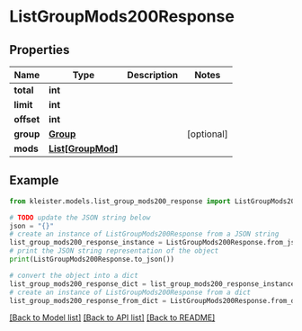 # ListGroupMods200Response


## Properties

Name | Type | Description | Notes
------------ | ------------- | ------------- | -------------
**total** | **int** |  | 
**limit** | **int** |  | 
**offset** | **int** |  | 
**group** | [**Group**](Group.md) |  | [optional] 
**mods** | [**List[GroupMod]**](GroupMod.md) |  | 

## Example

```python
from kleister.models.list_group_mods200_response import ListGroupMods200Response

# TODO update the JSON string below
json = "{}"
# create an instance of ListGroupMods200Response from a JSON string
list_group_mods200_response_instance = ListGroupMods200Response.from_json(json)
# print the JSON string representation of the object
print(ListGroupMods200Response.to_json())

# convert the object into a dict
list_group_mods200_response_dict = list_group_mods200_response_instance.to_dict()
# create an instance of ListGroupMods200Response from a dict
list_group_mods200_response_from_dict = ListGroupMods200Response.from_dict(list_group_mods200_response_dict)
```
[[Back to Model list]](../README.md#documentation-for-models) [[Back to API list]](../README.md#documentation-for-api-endpoints) [[Back to README]](../README.md)


